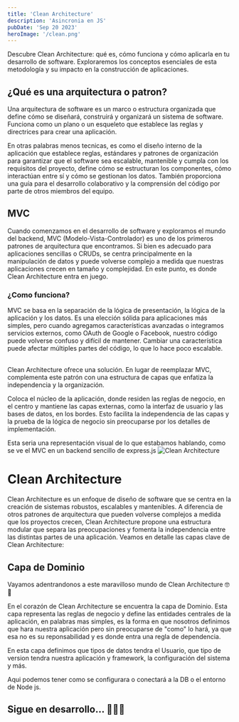 ```yaml
---
title: 'Clean Architecture'
description: 'Asincronia en JS'
pubDate: 'Sep 20 2023'
heroImage: '/clean.png'
---
```

Descubre Clean Architecture: qué es, cómo funciona y cómo aplicarla en tu desarrollo de software. Exploraremos los conceptos esenciales de esta metodología y su impacto en la construcción de aplicaciones.


<h2>¿Qué es una arquitectura o patron?</h2>

Una arquitectura de software es un marco o estructura organizada que define cómo se diseñará, construirá y organizará un sistema de software. Funciona como un plano o un esqueleto que establece las reglas y directrices para crear una aplicación.

En otras palabras menos tecnicas, es como el diseño interno de la aplicación que establece reglas, estándares y patrones de organización para garantizar que el software sea escalable, mantenible y cumpla con los requisitos del proyecto,
define cómo se estructuran los componentes, cómo interactúan entre sí y cómo se gestionan los datos. También proporciona una guía para el desarrollo colaborativo y la comprensión del código por parte de otros miembros del equipo.

<h2>MVC</h2>
Cuando comenzamos en el desarrollo de software y exploramos el mundo del backend, MVC (Modelo-Vista-Controlador) es uno de los primeros patrones de arquitectura que encontramos. Si bien es adecuado para aplicaciones sencillas o CRUDs, se centra principalmente en la manipulación de datos y puede volverse complejo a medida que nuestras aplicaciones crecen en tamaño y complejidad. En este punto, es donde Clean Architecture entra en juego.


<h3>¿Como funciona?</h3>

MVC se basa en la separación de la lógica de presentación, la lógica de la aplicación y los datos. Es una elección sólida para aplicaciones más simples, pero cuando agregamos características avanzadas o integramos servicios externos, como OAuth de Google o Facebook, nuestro código puede volverse confuso y difícil de mantener. Cambiar una característica puede afectar múltiples partes del código, lo que lo hace poco escalable.

<br>
Clean Architecture ofrece una solución. En lugar de reemplazar MVC, complementa este patrón con una estructura de capas que enfatiza la independencia y la organización.

Coloca el núcleo de la aplicación, donde residen las reglas de negocio, en el centro y mantiene las capas externas, como la interfaz de usuario y las bases de datos, en los bordes. Esto facilita la independencia de las capas y la prueba de la lógica de negocio sin preocuparse por los detalles de implementación.


Esta seria una representación visual de lo que estabamos hablando, como se ve el MVC en un backend sencillo de express.js
![Clean Architecture](/express.avif)


<h1>Clean Architecture</h1>

Clean Architecture es un enfoque de diseño de software que se centra en la creación de sistemas robustos, escalables y mantenibles. A diferencia de otros patrones de arquitectura que pueden volverse complejos a medida que los proyectos crecen, Clean Architecture propone una estructura modular que separa las preocupaciones y fomenta la independencia entre las distintas partes de una aplicación.
 Veamos en detalle las capas clave de Clean Architecture:

<h2>Capa de Dominio</h2>

Vayamos adentrandonos a este maravilloso mundo de Clean Architecture 🤓🚀

En el corazón de Clean Architecture se encuentra la capa de Dominio.  Esta capa representa las reglas de negocio y define las entidades centrales de la aplicación, en palabras mas simples, es la forma en que nosotros definimos que hara nuestra aplicación pero sin preocuparse de "como" lo hará, ya que esa no es su reponsabilidad y es donde entra una regla de dependencia.

En esta capa definimos que tipos de datos tendra el Usuario, que tipo de version tendra nuestra aplicación y framework, la configuración del sistema y más.

Aqui podemos tener como se configurara o conectará a la DB o el entorno de Node js.


<h2>Sigue en desarrollo... 🚧👷‍♀️</h2>